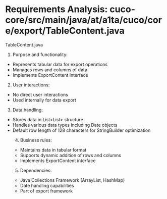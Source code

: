 # Requirements Analysis: cuco-core/src/main/java/at/a1ta/cuco/core/export/TableContent.java

TableContent.java
1. Purpose and functionality:
- Represents tabular data for export operations
- Manages rows and columns of data
- Implements ExportContent interface

2. User interactions:
- No direct user interactions
- Used internally for data export

3. Data handling:
- Stores data in List<List<Object>> structure
- Handles various data types including Date objects
- Default row length of 128 characters for StringBuilder optimization

4. Business rules:
- Maintains data in tabular format
- Supports dynamic addition of rows and columns
- Implements ExportContent interface

5. Dependencies:
- Java Collections Framework (ArrayList, HashMap)
- Date handling capabilities
- Part of export framework